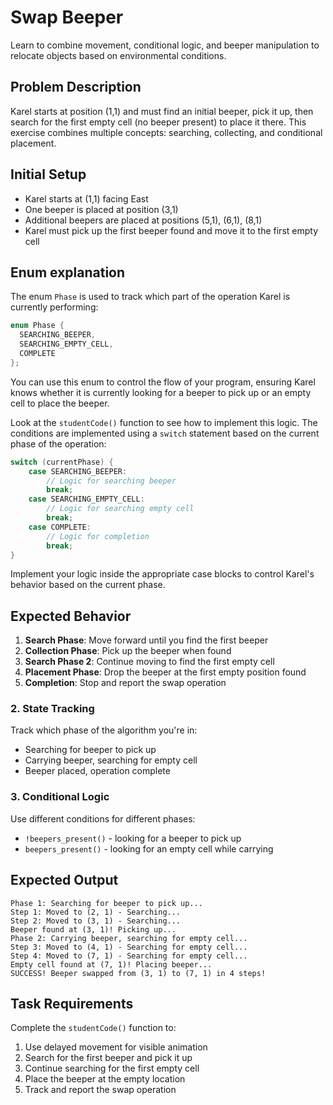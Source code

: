 # Swap Beeper

Learn to combine movement, conditional logic, and beeper manipulation to relocate objects based on environmental conditions.

## Problem Description
Karel starts at position (1,1) and must find an initial beeper, pick it up, then search for the first empty cell (no beeper present) to place it there. This exercise combines multiple concepts: searching, collecting, and conditional placement.

## Initial Setup
- Karel starts at (1,1) facing East
- One beeper is placed at position (3,1) 
- Additional beepers are placed at positions (5,1), (6,1), (8,1)
- Karel must pick up the first beeper found and move it to the first empty cell

## Enum explanation 
The enum `Phase`  is used to track which part of the operation Karel is currently performing:
```c
enum Phase {
  SEARCHING_BEEPER,
  SEARCHING_EMPTY_CELL,
  COMPLETE
};

```

You can use this enum to control the flow of your program, ensuring Karel knows whether it is currently looking for a beeper to pick up or an empty cell to place the beeper.

Look at the `studentCode()` function to see how to implement this logic.
The conditions are implemented using a `switch` statement based on the current phase of the operation:
```c
switch (currentPhase) {
    case SEARCHING_BEEPER:
        // Logic for searching beeper
        break;
    case SEARCHING_EMPTY_CELL:
        // Logic for searching empty cell
        break;
    case COMPLETE:
        // Logic for completion
        break;
}
```

Implement your logic inside the appropriate case blocks to control Karel's behavior based on the current phase.



## Expected Behavior
1. **Search Phase**: Move forward until you find the first beeper
2. **Collection Phase**: Pick up the beeper when found
3. **Search Phase 2**: Continue moving to find the first empty cell
4. **Placement Phase**: Drop the beeper at the first empty position found
5. **Completion**: Stop and report the swap operation


### 2. **State Tracking**
Track which phase of the algorithm you're in:
- Searching for beeper to pick up
- Carrying beeper, searching for empty cell
- Beeper placed, operation complete

### 3. **Conditional Logic**
Use different conditions for different phases:
- `!beepers_present()` - looking for a beeper to pick up
- `beepers_present()` - looking for an empty cell while carrying

## Expected Output
```
Phase 1: Searching for beeper to pick up...
Step 1: Moved to (2, 1) - Searching...
Step 2: Moved to (3, 1) - Searching...
Beeper found at (3, 1)! Picking up...
Phase 2: Carrying beeper, searching for empty cell...
Step 3: Moved to (4, 1) - Searching for empty cell...
Step 4: Moved to (7, 1) - Searching for empty cell...
Empty cell found at (7, 1)! Placing beeper...
SUCCESS! Beeper swapped from (3, 1) to (7, 1) in 4 steps!
```

## Task Requirements
Complete the `studentCode()` function to:
1. Use delayed movement for visible animation
2. Search for the first beeper and pick it up
3. Continue searching for the first empty cell
4. Place the beeper at the empty location
5. Track and report the swap operation
